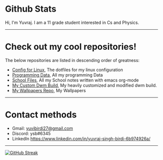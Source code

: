 



# Github Stats  
Hi, I'm Yuvraj. I am a 11 grade student interested in Cs and Physics.

---

# Check out my cool repositories!
The below repositories are listed in descending order of greatness:

* [Config for Linux](https://gitlab.com/yuvibirdi/dotfiles), The dotfiles for my linux configuration 
* [Programming Data](https://gitlab.com/yuvibirdi/programming), All my programming Data 
* [School Files](https://gitlab.com/yuvibirdi/school), All my School notes written with emacs org-mode
* [My Custom Dwm Build](https://gitlab.com/yuvibirdi/school), My heavily customized and modified dwm build.
* [My Wallpapers Repo](https://gitlab.com/yuvibirdi/Wallpapers), My Wallpapers

---

# Contact methods
* Gmail: yuvibirdi27@gmail.com
* Discord: ysb#6345
* LinkedIn https://www.linkedin.com/in/yuvraj-singh-birdi-6b974926a/

---
[![GitHub Streak](https://github-readme-streak-stats.herokuapp.com/?user=yuvibirdi&theme=tokyonight)](https://git.io/streak-stats)
